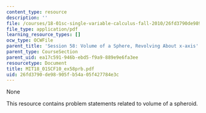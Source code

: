 ```yaml
---
content_type: resource
description: ''
file: /courses/18-01sc-single-variable-calculus-fall-2010/26fd3790de98905fb54a05f427784e3c_MIT18_01SCF10_ex58prb.pdf
file_type: application/pdf
learning_resource_types: []
ocw_type: OCWFile
parent_title: 'Session 58: Volume of a Sphere, Revolving About x-axis'
parent_type: CourseSection
parent_uid: ea17c591-946b-ebd5-f9a9-889e9e6fa3ee
resourcetype: Document
title: MIT18_01SCF10_ex58prb.pdf
uid: 26fd3790-de98-905f-b54a-05f427784e3c
---
```

None

This resource contains problem statements related to volume of a spheroid.